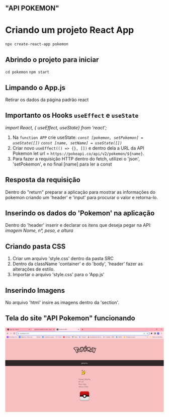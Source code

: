 ## "API POKEMON"

# Criando um projeto React App

`npx create-react-app pokemon`

## Abrindo o projeto para iniciar

`cd pokemon`
`npm start`

## Limpando o App.js

Retirar os dados da página padrão react

## Importanto os Hooks `useEffect` e `useState`

_import React, { useEffect, useState} from 'react';_

1. Na `function APP` crie useState:
_`const [pokemon, setPokemon] = useState([])`_
_`const [name, setName] = useState([])`_
2. Criar novo  `useEffect(() => {}, [])` e dentro dela a URL da API Pokemon
let url = `https://pokeapi.co/api/v2/pokemon/${name}`. 
3. Para fazer a requisição HTTP dentro do fetch, utilizei o 'json', 'setPokemon', e no final [name] para ler a const


## Resposta da requisição

Dentro do "return" preparar a aplicação para mostrar as informações do pokemon criando um 'header' e 'input' para procurar o valor e retorna-lo.

## Inserindo os dados do 'Pokemon' na aplicação

Dentro do 'header' inserir e declarar os itens que deseja pegar na API:
_imagem_
_Nome, n°, peso, e altura_


## Criando pasta CSS

1. Criar um arquivo 'style.css' dentro da pasta SRC
2. Dentro da className 'container' e do 'body', 'header' fazer as alterações de estilo.
3. Importar o arquivo 'style.css' para o 'App.js'

## Inserindo Imagens

No arquivo 'html' insire as imagens dentro da 'section'.

## Tela do site "API Pokemon" funcionando

![Pokemon](<public/Tela Pokemon API.png>)

